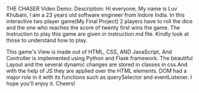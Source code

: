 THE CHASER
Video Demo:  <URL HERE>
Description:
Hi everyone, My name is Luv Khubani, I am a 23 years old software engineer from Indore India.
In this interactive two player game(My Final Project) 2 players have to roll the dice and the one who reaches the score of twenty first wins the game.
The Instruction to play this game are given in instruction.md file. Kindly look at those to understand how to play.

This game's View is made out of HTML, CSS, AND JavaScript, And Controller is implemented using Python and Flask framework.
The beautiful Layout and the several dynamic changes are stored in classes in css.And with the help of JS they are applied over the HTML elements.
DOM had a major role in it with its functions such as querySelector and eventListener. I hope you'll enjoy it. Cheers!
